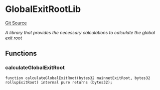 # GlobalExitRootLib
[Git Source](https://github.com/agglayer/agglayer-contracts/blob/856b421eef55a77f98f6fed45beb5ed8e3023c16/contracts/lib/GlobalExitRootLib.sol)

*A library that provides the necessary calculations to calculate the global exit root*


## Functions
### calculateGlobalExitRoot


```solidity
function calculateGlobalExitRoot(bytes32 mainnetExitRoot, bytes32 rollupExitRoot) internal pure returns (bytes32);
```

